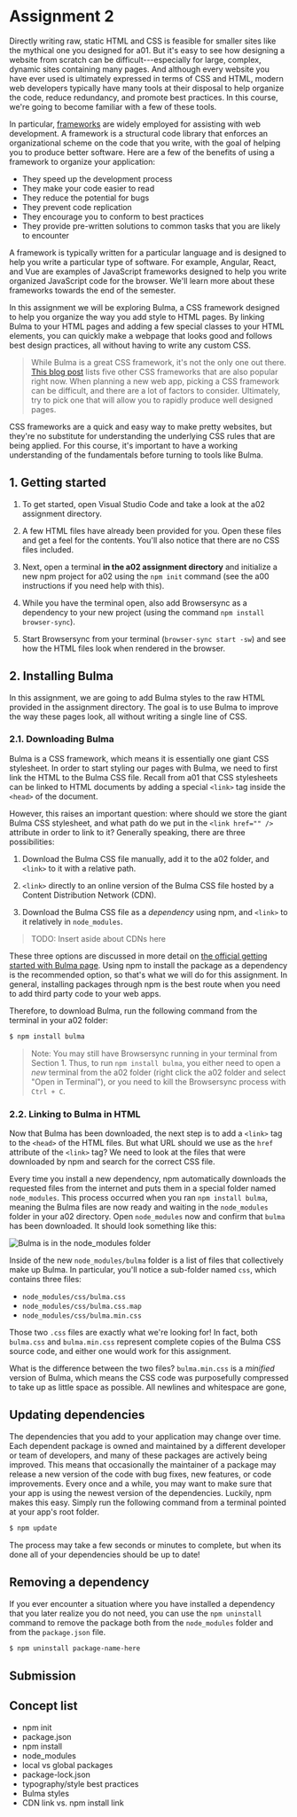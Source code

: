 
# Assignment 2


Directly writing raw, static HTML and CSS is feasible for smaller sites like the mythical one you designed for a01. But it's easy to see how designing a website from scratch can be difficult---especially for large, complex, dynamic sites containing many pages. And although every website you have ever used is ultimately expressed in terms of CSS and HTML, modern web developers typically have many tools at their disposal to help organize the code, reduce redundancy, and promote best practices. In this course, we're going to become familiar with a few of these tools.

In particular, [frameworks](https://en.wikipedia.org/wiki/Software_framework) are widely employed for assisting with web development. A framework is a structural code library that enforces an organizational scheme on the code that you write, with the goal of helping you to produce better software. Here are a few of the benefits of using a framework to organize your application:

* They speed up the development process
* They make your code easier to read
* They reduce the potential for bugs
* They prevent code replication
* They encourage you to conform to best practices
* They provide pre-written solutions to common tasks that you are likely to encounter

A framework is typically written for a particular language and is designed to help you write a particular type of software. For example, Angular, React, and Vue are examples of JavaScript frameworks designed to help you write organized JavaScript code for the browser. We'll learn more about these frameworks towards the end of the semester.

In this assignment we will be exploring Bulma, a CSS framework designed to help you organize the way you add style to HTML pages. By linking Bulma to your HTML pages and adding a few special classes to your HTML elements, you can quickly make a webpage that looks good and follows best design practices, all without having to write any custom CSS.

> While Bulma is a great CSS framework, it's not the only one out there. [This blog post](https://scotch.io/bar-talk/6-popular-css-frameworks-to-use-in-2019) lists five other CSS frameworks that are also popular right now. When planning a new web app, picking a CSS framework can be difficult, and there are a lot of factors to consider. Ultimately, try to pick one that will allow you to rapidly produce well designed pages.

CSS frameworks are a quick and easy way to make pretty websites, but they're no substitute for understanding the underlying CSS rules that are being applied. For this course, it's important to have a working understanding of the fundamentals before turning to tools like Bulma.


## 1. Getting started

1. To get started, open Visual Studio Code and take a look at the a02 assignment directory.

2. A few HTML files have already been provided for you. Open these files and get a feel for the contents. You'll also notice that there are no CSS files included.

3. Next, open a terminal **in the a02 assignment directory** and initialize a new npm project for a02 using the `npm init` command (see the a00 instructions if you need help with this).

4. While you have the terminal open, also add Browsersync as a dependency to your new project (using the command `npm install browser-sync`).

6. Start Browsersync from your terminal (`browser-sync start -sw`) and see how the HTML files look when rendered in the browser.


## 2. Installing Bulma

In this assignment, we are going to add Bulma styles to the raw HTML provided in the assignment directory. The goal is to use Bulma to improve the way these pages look, all without writing a single line of CSS.


### 2.1. Downloading Bulma

Bulma is a CSS framework, which means it is essentially one giant CSS stylesheet. In order to start styling our pages with Bulma, we need to first link the HTML to the Bulma CSS file. Recall from a01 that CSS stylesheets can be linked to HTML documents by adding a special `<link>` tag inside the `<head>` of the document.

However, this raises an important question: where should we store the giant Bulma CSS stylesheet, and what path do we put in the `<link href="" />` attribute in order to link to it? Generally speaking, there are three possibilities:

1. Download the Bulma CSS file manually, add it to the a02 folder, and `<link>` to it with a relative path.

2.  `<link>` directly to an online version of the Bulma CSS file hosted by a Content Distribution Network (CDN).

3. Download the Bulma CSS file as a *dependency* using npm, and `<link>` to it relatively in `node_modules`.

> TODO: Insert aside about CDNs here

These three options are discussed in more detail on [the official getting started with Bulma page](https://bulma.io/documentation/overview/start/). Using npm to install the package as a dependency is the recommended option, so that's what we will do for this assignment. In general, installing packages through npm is the best route when you need to add third party code to your web apps.

Therefore, to download Bulma, run the following command from the terminal in your a02 folder:

```bash
$ npm install bulma
```

> Note: You may still have Browsersync running in your terminal from Section 1. Thus, to run `npm install bulma`, you either need to open a *new* terminal from the a02 folder (right click the a02 folder and select "Open in Terminal"), or you need to kill the Browsersync process with `Ctrl + C`.


### 2.2. Linking to Bulma in HTML

Now that Bulma has been downloaded, the next step is to add a `<link>` tag to the `<head>` of the HTML files. But what URL should we use as the `href` attribute of the `<link>` tag? We need to look at the files that were downloaded by npm and search for the correct CSS file.

Every time you install a new dependency, npm automatically downloads the requested files from the internet and puts them in a special folder named `node_modules`. This process occurred when you ran `npm install bulma`, meaning the Bulma files are now ready and waiting in the `node_modules` folder in your a02 directory. Open `node_modules` now and confirm that `bulma` has been downloaded. It should look something like this:

![Bulma is in the node_modules folder](https://raw.githubusercontent.com/cgburgess/comp426-md/master/assignments/resources/a02/bulma-code.png  "Bulma is in the node_modules folder")

Inside of the new `node_modules/bulma` folder is a list of files that collectively make up Bulma. In particular, you'll notice a sub-folder named `css`, which contains three files:

*  `node_modules/css/bulma.css`
*  `node_modules/css/bulma.css.map`
*  `node_modules/css/bulma.min.css`

Those two `.css` files are exactly what we're looking for! In fact, both `bulma.css` and `bulma.min.css` represent complete copies of the Bulma CSS source code, and either one would work for this assignment.

What is the difference between the two files? `bulma.min.css` is a *minified* version of Bulma, which means the CSS code was purposefully compressed to take up as little space as possible. All newlines and whitespace are gone,


## Updating dependencies

The dependencies that you add to your application may change over time. Each dependent package is owned and maintained by a different developer or team of developers, and many of these packages are actively being improved. This means that occasionally the maintainer of a package may release a new version of the code with bug fixes, new features, or code improvements. Every once and a while, you may want to make sure that your app is using the newest version of the dependencies. Luckily, npm makes this easy. Simply run the following command from a terminal pointed at your app's root folder.

```bash
$ npm update
```

The process may take a few seconds or minutes to complete, but when its done all of your dependencies should be up to date!


## Removing a dependency

If you ever encounter a situation where you have installed a dependency that you later realize you do not need, you can use the `npm uninstall` command to remove the package both from the `node_modules` folder and from the `package.json` file.

```bash
$ npm uninstall package-name-here
```


## Submission


## Concept list

* npm init
* package.json
* npm install
* node_modules
* local vs global packages
* package-lock.json
* typography/style best practices
* Bulma styles
* CDN link vs. npm install link